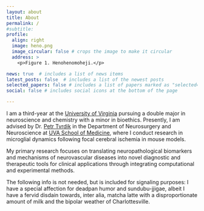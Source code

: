 ```yaml
---
layout: about
title: About
permalink: /
#subtitle:
profile:
  align: right
  image: heno.png
  image_circular: false # crops the image to make it circular
  address: >
    <p>Figure 1. Henohenomoheji.</p>

news: true  # includes a list of news items
latest_posts: false  # includes a list of the newest posts
selected_papers: false # includes a list of papers marked as "selected={true}"
social: false # includes social icons at the bottom of the page

---
```

I am a third-year at the [University of Virginia](https://www.virginia.edu/) pursuing a double major in neuroscience and chemistry with a minor in bioethics. Presently, I am advised by Dr. [Petr Tvrdik](https://med.virginia.edu/bims/faculty/?facbio=1&id=48788) in the Department of Neurosurgery and Neuroscience at [UVA School of Medicine](https://med.virginia.edu/), where I conduct research in microglial dynamics following focal cerebral ischemia in mouse models.

My primary research focuses on translating neuropathological biomarkers and mechanisms of neurovascular diseases into novel diagnostic and therapeutic tools for clinical applications through integrating computational and experimental methods.

The following info is not needed, but is included for signaling purposes: I have a special affection for deadpan humor and sundubu-jjigae, albeit I have a fervid disdain towards, inter alia, matcha latte with a disproportionate amount of milk and the bipolar weather of Charlottesville.
